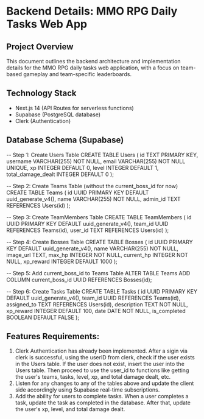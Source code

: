# Backend Details: MMO RPG Daily Tasks Web App

## Project Overview
This document outlines the backend architecture and implementation details for the MMO RPG daily tasks web application, with a focus on team-based gameplay and team-specific leaderboards.

## Technology Stack
- Next.js 14 (API Routes for serverless functions)
- Supabase (PostgreSQL database)
- Clerk (Authentication)

## Database Schema (Supabase)

-- Step 1: Create Users Table
CREATE TABLE Users (
    id TEXT PRIMARY KEY,
    username VARCHAR(255) NOT NULL,
    email VARCHAR(255) NOT NULL UNIQUE,
    xp INTEGER DEFAULT 0,
    level INTEGER DEFAULT 1,
    total_damage_dealt INTEGER DEFAULT 0
);

-- Step 2: Create Teams Table (without the current_boss_id for now)
CREATE TABLE Teams (
    id UUID PRIMARY KEY DEFAULT uuid_generate_v4(),
    name VARCHAR(255) NOT NULL,
    admin_id TEXT REFERENCES Users(id)
);

-- Step 3: Create TeamMembers Table
CREATE TABLE TeamMembers (
    id UUID PRIMARY KEY DEFAULT uuid_generate_v4(),
    team_id UUID REFERENCES Teams(id),
    user_id TEXT REFERENCES Users(id)
);

-- Step 4: Create Bosses Table
CREATE TABLE Bosses (
    id UUID PRIMARY KEY DEFAULT uuid_generate_v4(),
    name VARCHAR(255) NOT NULL,
    image_url TEXT,
    max_hp INTEGER NOT NULL,
    current_hp INTEGER NOT NULL,
    xp_reward INTEGER DEFAULT 1000
);

-- Step 5: Add current_boss_id to Teams Table
ALTER TABLE Teams
ADD COLUMN current_boss_id UUID REFERENCES Bosses(id);

-- Step 6: Create Tasks Table
CREATE TABLE Tasks (
    id UUID PRIMARY KEY DEFAULT uuid_generate_v4(),
    team_id UUID REFERENCES Teams(id),
    assigned_to TEXT REFERENCES Users(id),
    description TEXT NOT NULL,
    xp_reward INTEGER DEFAULT 100,
    date DATE NOT NULL,
    is_completed BOOLEAN DEFAULT FALSE
);

## Features Requirements:

 1. Clerk Authentication has already been implemented. After a sigin via clerk is successful, using the userID from clerk, check if the user exists in the Users table. If the user does not exist, insert the user into the Users table. Then proceed to use the user_id to functions like getting the user's teams, tasks, level, xp, and total damage dealt, etc.
 2. Listen for any changes to any of the tables above and update the client side accordingly using Supabase real-time subscriptions.
 3. Add the ability for users to complete tasks. When a user completes a task, update the task as completed in the database. After that, update the user's xp, level, and total damage dealt.
